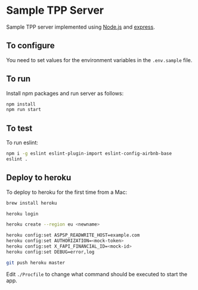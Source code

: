# Sample TPP Server

Sample TPP server implemented using
[Node.js](https://nodejs.org/) and
[express](https://github.com/expressjs/express).

## To configure

You need to set values for the environment variables in the
`.env.sample` file.

## To run

Install npm packages and run server as follows:

```sh
npm install
npm run start
```

## To test

To run eslint:

```sh
npm i -g eslint eslint-plugin-import eslint-config-airbnb-base
eslint .
```

## Deploy to heroku

To deploy to heroku for the first time from a Mac:

```sh
brew install heroku

heroku login

heroku create --region eu <newname>

heroku config:set ASPSP_READWRITE_HOST=example.com
heroku config:set AUTHORIZATION=<mock-token>
heroku config:set X_FAPI_FINANCIAL_ID=<mock-id>
heroku config:set DEBUG=error,log

git push heroku master
```

Edit `./Procfile` to change what command should be executed to start the app.
